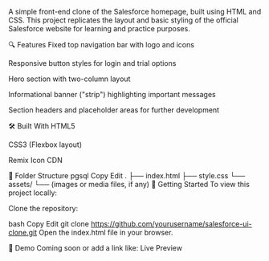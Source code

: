 A simple front-end clone of the Salesforce homepage, built using HTML and CSS. This project replicates the layout and basic styling of the official Salesforce website for learning and practice purposes.

🔍 Features
Fixed top navigation bar with logo and icons

Responsive button styles for login and trial options

Hero section with two-column layout

Informational banner ("strip") highlighting important messages

Section headers and placeholder areas for further development

🛠️ Built With
HTML5

CSS3 (Flexbox layout)

Remix Icon CDN

📂 Folder Structure
pgsql
Copy
Edit
.
├── index.html
├── style.css
└── assets/
    └── (images or media files, if any)
🚀 Getting Started
To view this project locally:

Clone the repository:

bash
Copy
Edit
git clone https://github.com/yourusername/salesforce-ui-clone.git
Open the index.html file in your browser.

🎥 Demo
Coming soon or add a link like: Live Preview
